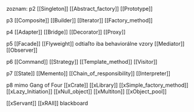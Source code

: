 zoznam:
p2
[[Singleton]]
[[Abstract_factory]]
[[Prototype]]

p3
[[Composite]]
[[Builder]]
[[Iterator]]
[[Factory_method]]

p4
[[Adapter]]
[[Bridge]]
[[Decorator]]
[[Proxy]]

p5
[[Facade]]
[[Flyweight]]
odtiaľto iba behaviorálne vzory
[[Mediator]]
[[Observer]]

p6
[[Command]]
[[Strategy]]
[[Template_method]]
[[Visitor]]

p7
[[State]]
[[Memento]]
[[Chain_of_responsibility]]
[[Interpreter]]

p8
mimo Gang of Four
[[xCrate]]
[[xLibrary]]
[[xSimple_factory_method]]
[[xLazy_Initiation]]
[[xNull_object]]
[[xMultiton]]
[[xObject_pool]]

[[xServant]]
[[xRAII]]
blackboard